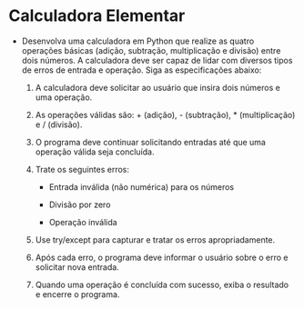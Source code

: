 # Calculadora Elementar

- Desenvolva uma calculadora em Python que realize as quatro operações básicas (adição, subtração, multiplicação e divisão) entre dois números. A calculadora deve ser capaz de lidar com diversos tipos de erros de entrada e operação. Siga as especificações abaixo:

    1. A calculadora deve solicitar ao usuário que insira dois números e uma operação.

    2. As operações válidas são: + (adição), - (subtração), * (multiplicação) e / (divisão).

    3. O programa deve continuar solicitando entradas até que uma operação válida seja concluída.

    4. Trate os seguintes erros:

        - Entrada inválida (não numérica) para os números

        - Divisão por zero

        - Operação inválida

    5. Use try/except para capturar e tratar os erros apropriadamente.

    6. Após cada erro, o programa deve informar o usuário sobre o erro e solicitar nova entrada.

    7. Quando uma operação é concluída com sucesso, exiba o resultado e encerre o programa.